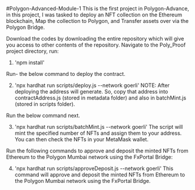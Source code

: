 #Polygon-Advanced-Module-1
This is the first project in Polygon-Advance, in this project, I was tasked to deploy an NFT collection on the Ethereum blockchain, Map the collection to Polygon, and Transfer assets over via the Polygon Bridge.


Download the codes by downloading the entire repository which will give you access to other contents of the repository.
Navigate to the Poly_Proof project directory, run:
1. 'npm install'

Run- the below command to deploy the contract.

2. 'npx hardhat run scripts/deploy.js --network goerli'
NOTE:
After deploying the address will generate. So, copy that address into contractAddress.js (stored in metadata folder) and also in batchMint.js (stored in scripts folder).

Run the below command next.

3. 'npx hardhat run scripts/batchMint.js --network goerli'
The script will mint the specified number of NFTs and assign them to your address. You can then check the NFTs in your MetaMask wallet.

Run the following commands to approve and deposit the minted NFTs from Ethereum to the Polygon Mumbai network using the FxPortal Bridge:

4. 'npx hardhat run scripts/approveDeposit.js --network goerli'
This command will approve and deposit the minted NFTs from Ethereum to the Polygon Mumbai network using the FxPortal Bridge.
